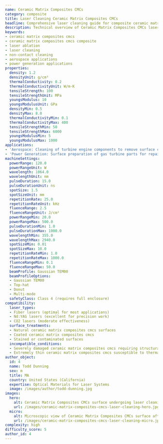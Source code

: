 ```yaml
---
name: Ceramic Matrix Composites CMCs
category: composite
title: Laser Cleaning Ceramic Matrix Composites CMCs
headline: Comprehensive laser cleaning guide for composite ceramic matrix composites cmcs
description: Technical overview of Ceramic Matrix Composites CMCs laser cleaning applications and parameters
keywords:
- ceramic matrix composites cmcs
- ceramic matrix composites cmcs composite
- laser ablation
- laser cleaning
- non-contact cleaning
- aerospace applications
- power generation applications
properties:
  density: 1.2
  densityUnit: g/cm³
  thermalConductivity: 0.2
  thermalConductivityUnit: W/m·K
  tensileStrength: 100
  tensileStrengthUnit: MPa
  youngsModulus: 10
  youngsModulusUnit: GPa
  densityMin: 0.5
  densityMax: 8.0
  thermalConductivityMin: 0.1
  thermalConductivityMax: 400
  tensileStrengthMin: 50
  tensileStrengthMax: 6000
  youngsModulusMin: 5
  youngsModulusMax: 1000
applications:
- 'Aerospace: Cleaning of turbine engine components to remove surface contaminants'
- 'Power Generation: Surface preparation of gas turbine parts for repair and maintenance'
machineSettings:
  powerRange: 120.0
  powerRangeUnit: W
  wavelength: 1064.0
  wavelengthUnit: nm
  pulseDuration: 15.0
  pulseDurationUnit: ns
  spotSize: 1.5
  spotSizeUnit: mm
  repetitionRate: 25.0
  repetitionRateUnit: kHz
  fluenceRange: 2.5
  fluenceRangeUnit: J/cm²
  powerRangeMin: 20.0
  powerRangeMax: 500.0
  pulseDurationMin: 1.0
  pulseDurationMax: 1000.0
  wavelengthMin: 355.0
  wavelengthMax: 2940.0
  spotSizeMin: 0.01
  spotSizeMax: 10.0
  repetitionRateMin: 1.0
  repetitionRateMax: 1000.0
  fluenceRangeMin: 0.1
  fluenceRangeMax: 50.0
  beamProfile: Gaussian TEM00
  beamProfileOptions:
  - Gaussian TEM00
  - Top-hat
  - Donut
  - Multi-mode
  safetyClass: Class 4 (requires full enclosure)
compatibility:
  laser_types:
  - Fiber lasers (optimal for most applications)
  - Nd:YAG lasers (excellent for precision work)
  - CO2 lasers (moderate effectiveness)
  surface_treatments:
  - Natural ceramic matrix composites cmcs surfaces
  - Coated ceramic matrix composites cmcs
  - Stained or contaminated surfaces
  incompatible_conditions:
  - Severely damaged ceramic matrix composites cmcs requiring structural repair
  - Extremely thin ceramic matrix composites cmcs susceptible to thermal damage
author_object:
  id: 4
  name: Todd Dunning
  sex: m
  title: MA
  country: United States (California)
  expertise: Optical Materials for Laser Systems
  image: /images/author/todd-dunning.jpg
images:
  hero:
    alt: Ceramic Matrix Composites CMCs surface undergoing laser cleaning showing precise contamination removal
    url: /images/ceramic-matrix-composites-cmcs-laser-cleaning-hero.jpg
  micro:
    alt: Microscopic view of Ceramic Matrix Composites CMCs surface after laser cleaning showing detailed surface structure
    url: /images/ceramic-matrix-composites-cmcs-laser-cleaning-micro.jpg
complexity: high
difficulty_score: 5
author_id: 4
---
```

